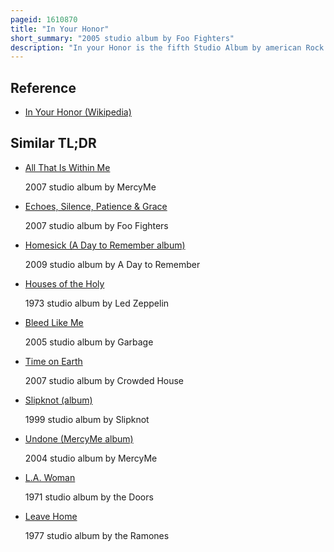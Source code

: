 ```yaml
---
pageid: 1610870
title: "In Your Honor"
short_summary: "2005 studio album by Foo Fighters"
description: "In your Honor is the fifth Studio Album by american Rock Band Foo Fighters, released on June 14, 2005, through Roswell and Rca Records. It is a double Album, with the first Disc containing heavy Rock Songs and the second containing Mellower acoustic Songs. Dave Grohl decided to make a diverse Mix of Songs as he felt the Band had to break new Ground after ten Years of Existence. The Album was recorded at a newly built Studio in Northridge, Los Angeles, and Features Guests such as John Paul Jones, Norah Jones, and Josh Homme. Its Lyrics are both resonant and introspective Themes with a major Influence from Grohl's Involvement on the Campaign Trail with John Kerry during the 2004 presidential Election. It was the first Album featuring Keyboardist Rami Jaffee although he did n't join the Band as a full-time Member until 2017."
---
```


## Reference

- [In Your Honor (Wikipedia)](https://en.wikipedia.org/?curid=1610870)

## Similar TL;DR

- [All That Is Within Me](/tldr/en/all-that-is-within-me)

  2007 studio album by MercyMe

- [Echoes, Silence, Patience & Grace](/tldr/en/echoes-silence-patience-grace)

  2007 studio album by Foo Fighters

- [Homesick (A Day to Remember album)](/tldr/en/homesick-a-day-to-remember-album)

  2009 studio album by A Day to Remember

- [Houses of the Holy](/tldr/en/houses-of-the-holy)

  1973 studio album by Led Zeppelin

- [Bleed Like Me](/tldr/en/bleed-like-me)

  2005 studio album by Garbage

- [Time on Earth](/tldr/en/time-on-earth)

  2007 studio album by Crowded House

- [Slipknot (album)](/tldr/en/slipknot-album)

  1999 studio album by Slipknot

- [Undone (MercyMe album)](/tldr/en/undone-mercyme-album)

  2004 studio album by MercyMe

- [L.A. Woman](/tldr/en/la-woman)

  1971 studio album by the Doors

- [Leave Home](/tldr/en/leave-home)

  1977 studio album by the Ramones

